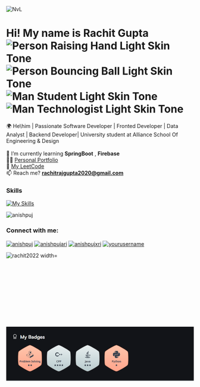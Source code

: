 ![NvL](https://github.com/Anishpuj/Anishpuj/assets/98417394/2c231bf5-c15e-4919-a7e4-e289f5b5ef3b)


Hi! My name is Rachit Gupta <img src="https://raw.githubusercontent.com/Tarikul-Islam-Anik/Animated-Fluent-Emojis/master/Emojis/People%20with%20activities/Person%20Raising%20Hand%20Light%20Skin%20Tone.png" alt="Person Raising Hand Light Skin Tone" width="30" height="30" /> <img src="https://raw.githubusercontent.com/Tarikul-Islam-Anik/Animated-Fluent-Emojis/master/Emojis/People%20with%20activities/Person%20Bouncing%20Ball%20Light%20Skin%20Tone.png" alt="Person Bouncing Ball Light Skin Tone" width="30" height="30" /> <img src="https://raw.githubusercontent.com/Tarikul-Islam-Anik/Animated-Fluent-Emojis/master/Emojis/People%20with%20professions/Man%20Student%20Light%20Skin%20Tone.png" alt="Man Student Light Skin Tone" width="30" height="30" /> <img src="https://raw.githubusercontent.com/Tarikul-Islam-Anik/Animated-Fluent-Emojis/master/Emojis/People%20with%20professions/Man%20Technologist%20Light%20Skin%20Tone.png" alt="Man Technologist Light Skin Tone" width="30" height="30" />
========================================================================================================================================

🌍 He\him | Passionate Software Developer | Fronted Developer | Data Analyst | Backend Developer| University student at Alliance School Of Engineering & Design  <br>
<br>
🌱 I’m currently learning **SpringBoot** , **Firebase**<br>
👨‍💻 <a href="https://anishpujpersonalportfolio.netlify.app/">Personal Portfolio</a> <br>
👾 <a href="https://leetcode.com/u/Rachit_26/">My LeetCode</a> <br>
📫  Reach me? **rachitrajgupta2020@gmail.com**
<br/>
### Skills

[![My Skills](https://skillicons.dev/icons?i=java,c,cpp,python,html,css,js,react,spring,git,dart,mysql,androidstudio,firebase,mongodb,vscode,eclipse,anaconda,pycharm)](https://skillicons.dev)




<p align="left"> <img src="https://komarev.com/ghpvc/?username=rachit2022&label=Profile%20views&color=0e75b6&style=flat" alt="anishpuj" /> </p>


<h3 align="left">Connect with me:</h3>
<p align="left">
<a href="https://x.com/g_rachitraj" target="blank"><img align="center" src="https://raw.githubusercontent.com/rahuldkjain/github-profile-readme-generator/master/src/images/icons/Social/twitter.svg" alt="anishpuj" height="30" width="40" /></a>
<a href="https://www.facebook.com/rachitgupta.rachit.37/" target="blank"><img align="center" src="https://raw.githubusercontent.com/rahuldkjain/github-profile-readme-generator/master/src/images/icons/Social/facebook.svg" alt="anishpujari" height="30" width="40" /></a>
<a href="https://www.instagram.com/rachit_raj_gupta/" target="blank"><img align="center" src="https://raw.githubusercontent.com/rahuldkjain/github-profile-readme-generator/master/src/images/icons/Social/instagram.svg" alt="anishpujxri" height="30" width="40" /></a>
<a href="https://www.linkedin.com/in/rachit-gupta-54047a236/" target="blank"><img align="center" src="https://raw.githubusercontent.com/rahuldkjain/github-profile-readme-generator/master/src/images/icons/Social/linked-in-alt.svg" alt="yourusername" height="30" width="40" /></a>
</p>


<p><img align="left" src="https://github-readme-stats.vercel.app/api/top-langs?username=rachit2022&show_icons=true&locale=en&layout=compact" alt="rachit2022 width="600" height="200"/></p> 


<img width="849" alt="Screenshot 2024-02-18 at 7 32 35 AM" src="https://github.com/rachit2022/rachit2022/blob/master/badges.png">


